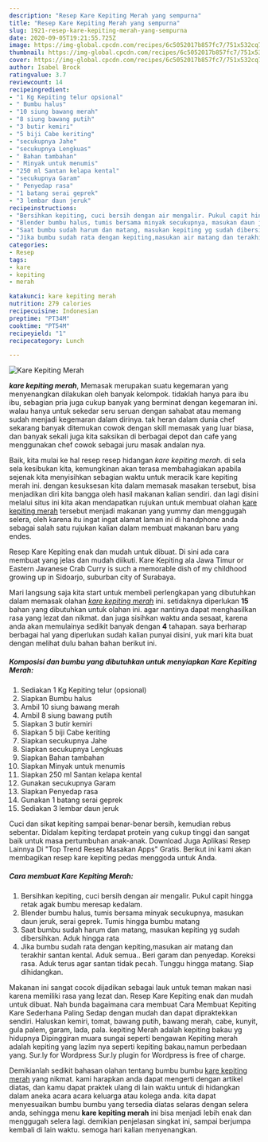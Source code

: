```yaml
---
description: "Resep Kare Kepiting Merah yang sempurna"
title: "Resep Kare Kepiting Merah yang sempurna"
slug: 1921-resep-kare-kepiting-merah-yang-sempurna
date: 2020-09-05T19:21:55.725Z
image: https://img-global.cpcdn.com/recipes/6c5052017b857fc7/751x532cq70/kare-kepiting-merah-foto-resep-utama.jpg
thumbnail: https://img-global.cpcdn.com/recipes/6c5052017b857fc7/751x532cq70/kare-kepiting-merah-foto-resep-utama.jpg
cover: https://img-global.cpcdn.com/recipes/6c5052017b857fc7/751x532cq70/kare-kepiting-merah-foto-resep-utama.jpg
author: Isabel Brock
ratingvalue: 3.7
reviewcount: 14
recipeingredient:
- "1 Kg Kepiting telur opsional"
- " Bumbu halus"
- "10 siung bawang merah"
- "8 siung bawang putih"
- "3 butir kemiri"
- "5 biji Cabe keriting"
- "secukupnya Jahe"
- "secukupnya Lengkuas"
- " Bahan tambahan"
- " Minyak untuk menumis"
- "250 ml Santan kelapa kental"
- "secukupnya Garam"
- " Penyedap rasa"
- "1 batang serai geprek"
- "3 lembar daun jeruk"
recipeinstructions:
- "Bersihkan kepiting, cuci bersih dengan air mengalir. Pukul capit hingga retak agak bumbu meresap kedalam."
- "Blender bumbu halus, tumis bersama minyak secukupnya, masukan daun jeruk, serai geprek. Tumis hingga bumbu matang"
- "Saat bumbu sudah harum dan matang, masukan kepiting yg sudah dibersihkan. Aduk hingga rata"
- "Jika bumbu sudah rata dengan kepiting,masukan air matang dan terakhir santan kental. Aduk semua.. Beri garam dan penyedap. Koreksi rasa. Aduk terus agar santan tidak pecah. Tunggu hingga matang. Siap dihidangkan."
categories:
- Resep
tags:
- kare
- kepiting
- merah

katakunci: kare kepiting merah 
nutrition: 279 calories
recipecuisine: Indonesian
preptime: "PT34M"
cooktime: "PT54M"
recipeyield: "1"
recipecategory: Lunch

---
```



![Kare Kepiting Merah](https://img-global.cpcdn.com/recipes/6c5052017b857fc7/751x532cq70/kare-kepiting-merah-foto-resep-utama.jpg)

<b><i>kare kepiting merah</i></b>, Memasak merupakan suatu kegemaran yang menyenangkan dilakukan oleh banyak kelompok. tidaklah hanya para ibu ibu, sebagian pria juga cukup banyak yang berminat dengan kegemaran ini. walau hanya untuk sekedar seru seruan dengan sahabat atau memang sudah menjadi kegemaran dalam dirinya. tak heran dalam dunia chef sekarang banyak ditemukan cowok dengan skill memasak yang luar biasa, dan banyak sekali juga kita saksikan di berbagai depot dan cafe yang menggunakan chef cowok sebagai juru masak andalan nya.

Baik, kita mulai ke hal resep resep hidangan <i>kare kepiting merah</i>. di sela sela kesibukan kita, kemungkinan akan terasa membahagiakan apabila sejenak kita menyisihkan sebagian waktu untuk meracik kare kepiting merah ini. dengan kesuksesan kita dalam memasak masakan tersebut, bisa menjadikan diri kita bangga oleh hasil makanan kalian sendiri. dan lagi disini melalui situs ini kita akan mendapatkan rujukan untuk membuat olahan <u>kare kepiting merah</u> tersebut menjadi makanan yang yummy dan menggugah selera, oleh karena itu ingat ingat alamat laman ini di handphone anda sebagai salah satu rujukan kalian dalam membuat makanan baru yang endes.

Resep Kare Kepiting enak dan mudah untuk dibuat. Di sini ada cara membuat yang jelas dan mudah diikuti. Kare Kepiting ala Jawa Timur or Eastern Javanese Crab Curry is such a memorable dish of my childhood growing up in Sidoarjo, suburban city of Surabaya.


Mari langsung saja kita start untuk membeli perlengkapan yang dibutuhkan dalam memasak olahan <u><i>kare kepiting merah</i></u> ini. setidaknya diperlukan <b>15</b> bahan yang dibutuhkan untuk olahan ini. agar nantinya dapat menghasilkan rasa yang lezat dan nikmat. dan juga sisihkan waktu anda sesaat, karena anda akan memulainya sedikit banyak dengan <b>4</b> tahapan. saya berharap berbagai hal yang diperlukan sudah kalian punyai disini, yuk mari kita buat dengan melihat dulu bahan bahan berikut ini.

<!--inarticleads1-->

##### Komposisi dan bumbu yang dibutuhkan untuk menyiapkan Kare Kepiting Merah:

1. Sediakan 1 Kg Kepiting telur (opsional)
1. Siapkan  Bumbu halus
1. Ambil 10 siung bawang merah
1. Ambil 8 siung bawang putih
1. Siapkan 3 butir kemiri
1. Siapkan 5 biji Cabe keriting
1. Siapkan secukupnya Jahe
1. Siapkan secukupnya Lengkuas
1. Siapkan  Bahan tambahan
1. Siapkan  Minyak untuk menumis
1. Siapkan 250 ml Santan kelapa kental
1. Gunakan secukupnya Garam
1. Siapkan  Penyedap rasa
1. Gunakan 1 batang serai geprek
1. Sediakan 3 lembar daun jeruk


Cuci dan sikat kepiting sampai benar-benar bersih, kemudian rebus sebentar. Didalam kepiting terdapat protein yang cukup tinggi dan sangat baik untuk masa pertumbuhan anak-anak. Download Juga Aplikasi Resep Lainnya Di &#34;Top Trend Resep Masakan Apps&#34; Gratis. Berikut ini kami akan membagikan resep kare kepiting pedas menggoda untuk Anda. 

<!--inarticleads2-->

##### Cara membuat Kare Kepiting Merah:

1. Bersihkan kepiting, cuci bersih dengan air mengalir. Pukul capit hingga retak agak bumbu meresap kedalam.
1. Blender bumbu halus, tumis bersama minyak secukupnya, masukan daun jeruk, serai geprek. Tumis hingga bumbu matang
1. Saat bumbu sudah harum dan matang, masukan kepiting yg sudah dibersihkan. Aduk hingga rata
1. Jika bumbu sudah rata dengan kepiting,masukan air matang dan terakhir santan kental. Aduk semua.. Beri garam dan penyedap. Koreksi rasa. Aduk terus agar santan tidak pecah. Tunggu hingga matang. Siap dihidangkan.


Makanan ini sangat cocok dijadikan sebagai lauk untuk teman makan nasi karena memiliki rasa yang lezat dan. Resep Kare Kepiting enak dan mudah untuk dibuat. Nah bunda bagaimana cara membuat Cara Membuat Kepiting Kare Sederhana Paling Sedap dengan mudah dan dapat dipraktekkan sendiri. Haluskan kemiri, tomat, bawang putih, bawang merah, cabe, kunyit, gula palem, garam, lada, pala. kepiting Merah adalah kepiting bakau yg hidupnya Dipinggiran muara sungai seperti bengawan Kepiting merah adalah kepiting yang lazim nya seperti kepiting bakau,namun perbedaan yang. Sur.ly for Wordpress Sur.ly plugin for Wordpress is free of charge. 

Demikianlah sedikit bahasan olahan tentang bumbu bumbu <u>kare kepiting merah</u> yang nikmat. kami harapkan anda dapat mengerti dengan artikel diatas, dan kamu dapat praktek ulang di lain waktu untuk di hidangkan dalam aneka acara acara keluarga atau kolega anda. kita dapat menyesuaikan bumbu bumbu yang tersedia diatas selaras dengan selera anda, sehingga menu <b>kare kepiting merah</b> ini bisa menjadi lebih enak dan menggugah selera lagi. demikian penjelasan singkat ini, sampai berjumpa kembali di lain waktu. semoga hari kalian menyenangkan.
